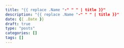 ```yaml
---
title: "{{ replace .Name "-" " " | title }}"
description: "{{ replace .Name "-" " " | title }}"
date: {{ .Date }}
draft: true
type: "posts"
categories: []
tags: []
---
```


